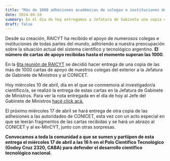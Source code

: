 ```yaml
---
title: "Más de 1000 adhesiones académicas de colegas e instituciones del exterior."
date: 2024-04-10
summary: En el día de hoy entregamos a Jefatura de Gabinete una copia de las más de 1000 cartas de apoyo a la Ciencia y Tecnología Argentina recibidas de colegas e instituciones del exterior. Convocamos a toda la comunidad este miércoles 17 de abril a las 16 h a que nos acompañen en el Polo Científico para realizar la entrega a las autoridades del CONICET.
draft: false
---
```


Desde su creación, RAICYT ha recibido el apoyo de numerosos colegas e instituciones de todas partes del mundo, adhiriendo a nuestra preocupación sobre la situación actual del sistema científico y tecnológico argentino. **El número de cartas de apoyo recibidas hasta el momento superan las 1000**.

En la [6ta reunión de RAICYT](Resumen6TAreunion.pdf) se decidió hacer entrega de una copia de las más de 1000 cartas de apoyo de nuestros colegas del exterior a la Jefatura de Gabinete de Ministros y al CONICET. 

Hoy miércoles 10 de abril, día en el que se conmemora al investigador/a científico/a, se realizó la entrega de estas cartas en la Jefatura de Gabinete de Ministros. Para ver la nota entregada en el día de hoy al Jefe del Gabinete de Ministros 
[hacé click acá.](/es/documentos/carta-entrega-adhesiones-jefatura-gabinete/caratula-cartas-adhesion-JGM.pdf)

El próximo miércoles 17 de abril se hará entrega de otra copia de las adhesiones a las autoridades de CONICET, esta vez con un acto especial en que se leerán fragmentos de las cartas recibidas y se hará un abrazo al CONICET y al ex-MinCYT, junto con otras sorpresas. 

**Convocamos a toda la comunidad a que se sumen y partiipen de esta entrega el miércoles 17 de abril a las 16 h en el Polo Científico Tecnológico (Godoy Cruz 2320, CABA) para defender el desarrollo científico tecnológico nacional.**


